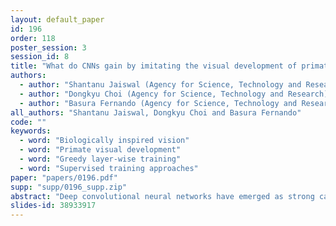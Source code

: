 ```yaml
---
layout: default_paper
id: 196
order: 118
poster_session: 3
session_id: 8
title: "What do CNNs gain by imitating the visual development of primate infants?"
authors:
  - author: "Shantanu Jaiswal (Agency for Science, Technology and Research )"
  - author: "Dongkyu Choi (Agency for Science, Technology and Research)"
  - author: "Basura Fernando (Agency for Science, Technology and Research, ASTAR, Singapore)"
all_authors: "Shantanu Jaiswal, Dongkyu Choi and Basura Fernando"
code: ""
keywords:
  - word: "Biologically inspired vision"
  - word: "Primate visual development"
  - word: "Greedy layer-wise training"
  - word: "Supervised training approaches"
paper: "papers/0196.pdf"
supp: "supp/0196_supp.zip"
abstract: "Deep convolutional neural networks have emerged as strong candidates for a model of human vision, often outperforming competing models on both computer vision benchmarks and computational neuroscience benchmarks of neural response correspondence. The design of these models has undergone several refinements in recent years drawing on both statistical and cognitive insights and, in the process, shown increasing correspondence to primate visual processing representations. However, their training methodology still remains in contrast to the process of primate visual development, and we believe that it can benefit from being more aligned with this natural process. Primate visual development is characterized by low visual acuity and colour sensitivity as well as high plasticity and neuronal growth in the first year of infancy, prior to the development of specific visual-cognitive functions such as visual object recognition. In this work, we investigate the synergy between the gradual variation in the distribution of visual input and the concurrent growth of a statistical model of vision on the task of large-scale object classification, and discuss how it may yield better approaches to training deep convolutional neural networks. The experiments we performed across multiple object classification benchmarks indicate that a growing statistical model trained with a gradually varying visual input distribution converges to a better generalization at a faster rate than traditional, more static training setups."
slides-id: 38933917
---
```

